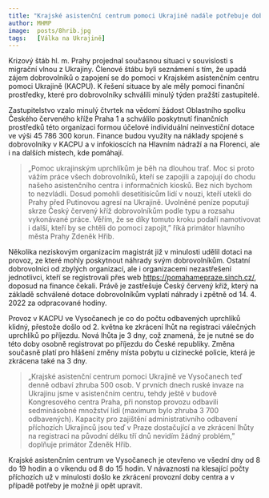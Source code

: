 ```yaml
---
title: "Krajské asistenční centrum pomoci Ukrajině nadále potřebuje dobrovolníky, Praha pro ně uvolnila peníze"
author: MHMP
image: 	posts/8hrib.jpg
tags:   [Válka na Ukrajině]
---
```


Krizový štáb hl. m. Prahy projednal současnou situaci v souvislosti s migrační vlnou z Ukrajiny. Členové štábu byli seznámení s tím, že upadá zájem dobrovolníků o zapojení se do pomoci v Krajském asistenčním centru pomoci Ukrajině (KACPU). K řešení situace by ale měly pomoci finanční prostředky, které pro dobrovolníky schválili minulý týden pražští zastupitelé.

Zastupitelstvo vzalo minulý čtvrtek na vědomí žádost Oblastního spolku Českého červeného kříže Praha 1 a schválilo poskytnutí finančních prostředků této organizaci formou účelové individuální neinvestiční dotace ve výši 45 786 300 korun. Finance budou využity na náklady spojené s dobrovolníky v KACPU a v infokioscích na Hlavním nádraží a na Florenci, ale i na dalších místech, kde pomáhají.

> „Pomoc ukrajinským uprchlíkům je běh na dlouhou trať. Moc si proto vážím práce všech dobrovolníků, kteří se zapojili a zapojují do chodu našeho asistenčního centra i informačních kiosků. Bez nich bychom to nezvládli. Dosud pomohli desetitisícům lidí v nouzi, kteří utekli do Prahy před Putinovou agresí na Ukrajině. Uvolněné peníze poputují skrze Český červený kříž dobrovolníkům podle typu a rozsahu vykonávané práce. Věřím, že se díky tomuto kroku podaří namotivovat i další, kteří by se chtěli do pomoci zapojit,” říká primátor hlavního města Prahy Zdeněk Hřib.

Několika neziskovým organizacím magistrát již v minulosti udělil dotaci na provoz, ze které mohly poskytnout náhrady svým dobrovolníkům. Ostatní dobrovolníci od zbylých organizací, ale i organizacemi nezastřešení jednotlivci, kteří se registrovali přes web https://pomahamepraze.sinch.cz/, doposud na finance čekali. Právě je zastřešuje Český červený kříž, který na základě schválené dotace dobrovolníkům vyplatí náhrady i zpětně od 14. 4. 2022 za odpracované hodiny.

Provoz v KACPU ve Vysočanech je co do počtu odbavených uprchlíků klidný, přestože došlo od 2. května ke zkrácení lhůt na registraci válečných uprchlíků po příjezdu. Nová lhůta je 3 dny, což znamená, že je nutné se do této doby osobně registrovat po příjezdu do České republiky. Změna současně platí pro hlášení změny místa pobytu u cizinecké policie, která je zkrácena také na 3 dny.

> „Krajské asistenční centrum pomoci Ukrajině ve Vysočanech teď denně odbaví zhruba 500 osob. V prvních dnech ruské invaze na Ukrajinu jsme v asistenčním centru, tehdy ještě v budově Kongresového centra Praha, při nonstop provozu odbavili sedminásobné množství lidí (maximum bylo zhruba 3 700 odbavených). Kapacity pro zajištění administrativního odbavení příchozích Ukrajinců jsou teď v Praze dostačující a ve zkrácení lhůty na registraci na původní délku tří dnů nevidím žádný problém,” doplňuje primátor Zdeněk Hřib.

Krajské asistenčním centrum ve Vysočanech je otevřeno ve všední dny od 8 do 19 hodin a o víkendu od 8 do 15 hodin. V návaznosti na klesající počty příchozích už v minulosti došlo ke zkrácení provozní doby centra a v případě potřeby je možné ji opět upravit.
